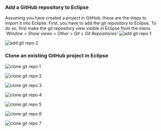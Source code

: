 ### Add a GitHub repository to Eclipse
Assuming you have created a project in GitHub, these are the steps to import it into Eclipse.
First, you have to add the git repository to Eclipse. To do so, first make the git repository view visible in Eclipse from the menu _'Window > Show views > Other > Git > Git Repositories'_
![add git repo 1](https://github.com/collab-uniba/socialcde4eclipse/blob/master/wikiImage/add%20git%20repo%201.png)


![add git repo 2](https://github.com/collab-uniba/socialcde4eclipse/blob/master/wikiImage/add%20git%20repo%202.png)

### Clone an existing GitHub project in Eclipse

![clone git repo 1](https://github.com/collab-uniba/socialcde4eclipse/blob/master/wikiImage/clone%20git%20repo%201.png)

![clone git repo 2](https://github.com/collab-uniba/socialcde4eclipse/blob/master/wikiImage/clone%20git%20repo%202.png)

![clone git repo 3](https://github.com/collab-uniba/socialcde4eclipse/blob/master/wikiImage/clone%20git%20repo%203.png)

![clone git repo 4](https://github.com/collab-uniba/socialcde4eclipse/blob/master/wikiImage/clone%20git%20repo%204.png)

![clone git repo 5](https://github.com/collab-uniba/socialcde4eclipse/blob/master/wikiImage/clone%20git%20repo%205.png)

![clone git repo 6](https://github.com/collab-uniba/socialcde4eclipse/blob/master/wikiImage/clone%20git%20repo%206.png)

![clone git repo 7](https://github.com/collab-uniba/socialcde4eclipse/blob/master/wikiImage/clone%20git%20repo%207.png)